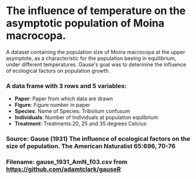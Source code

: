 # The influence of temperature on the asymptotic population of Moina macrocopa.

A dataset containing the population size of Moina macrocopa at the upper asymptote,
as a characteristic for the population beeing in equilibrium, under different temperatures.
Gause's goal was to determine the influence of ecological factors on population growth.


### A data frame with 3 rows and 5 variables:

- **Paper**: Paper from which data are drawn
- **Figure**: Figure number in paper
- **Species**: Name of Species: Tribolium confusum
- **Individuals**: Number of Individuals at population equlibrium
- **Treatment**: Treatments:20, 25 and 35 degrees Celcius

### Source: Gause (1931) The influence of ecological factors on the size of population. The American Naturalist 65:696, 70-76 
### Filename: gause_1931_AmN_f03.csv from https://github.com/adamtclark/gauseR
